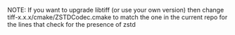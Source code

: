 NOTE: If you want to upgrade libtiff (or use your own version) then change tiff-x.x.x/cmake/ZSTDCodec.cmake to match the one in the current repo for the lines that check for the presence of zstd
